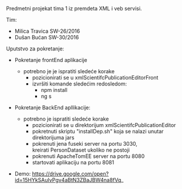 Predmetni projekat tima 1 iz premdeta XML i veb servisi.

Tim:
 - Milica Travica SW-26/2016
 - Dušan Bućan SW-30/2016

Uputstvo za pokretanje:

  - Pokretanje frontEnd aplikacije
      - potrebno je je ispratiti sledeće korake
        - pozicionirati se u xmlScientifcPublicationEditorFront
        - izvršiti komande sledećim redosledom:
          - npm install
          - ng s

  - Pokretanje BackEnd apllikacije:
    - potrebno je ispratiti sledeće korake
        - pozicionirati se u direktorijum xmlScientifcPublicationEditor
        - pokretnuti skriptu "installDep.sh" koja se nalazi unutar direktorijuma jars
        - pokrenuti jena fuseki server na portu 3030, </br>
            kreirati PersonDataset ukoliko ne postoji
        - pokrenuti ApacheTomEE server na portu 8080
        - startovati aplikaciju na portu 8081
        
  - Demo: https://drive.google.com/open?id=15HYkSAuIvPgv4aBtN3ZBaJBW4na8fVq_

